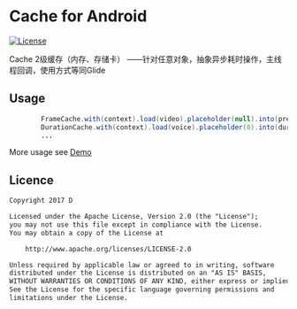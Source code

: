 # Cache for Android

[![License](https://img.shields.io/badge/license-Apache%202-green.svg)](https://www.apache.org/licenses/LICENSE-2.0)

Cache 2级缓存（内存、存储卡） ——针对任意对象，抽象异步耗时操作，主线程回调，使用方式等同Glide

## Usage
```java
        FrameCache.with(context).load(video).placeholder(null).into(preView);
        DurationCache.with(context).load(voice).placeholder(0).into(duraionView);
        ...
```

More usage see [Demo](app/src/main/java/com/d/cache/MainActivity.java)

## Licence

```txt
Copyright 2017 D

Licensed under the Apache License, Version 2.0 (the "License");
you may not use this file except in compliance with the License.
You may obtain a copy of the License at

    http://www.apache.org/licenses/LICENSE-2.0

Unless required by applicable law or agreed to in writing, software
distributed under the License is distributed on an "AS IS" BASIS,
WITHOUT WARRANTIES OR CONDITIONS OF ANY KIND, either express or implied.
See the License for the specific language governing permissions and
limitations under the License.
```
